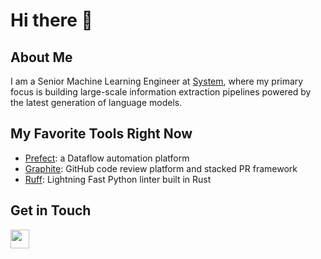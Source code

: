 # Hi there 👋

## About Me
I am a Senior Machine Learning Engineer at [System](https://www.system.com), where my primary focus is building large-scale information extraction pipelines powered by the latest generation of language models.

## My Favorite Tools Right Now
- [Prefect](https://prefect.io): a Dataflow automation platform
- [Graphite](https://graphite.dev): GitHub code review platform and stacked PR framework 
- [Ruff](https://github.com/charliermarsh/ruff): Lightning Fast Python linter built in Rust


## Get in Touch
<p align='left'>
<!-- <a href="https://naingthet.github.io/"><img height="30" src="https://img.shields.io/badge/Portfolio-%230077B5.svg?style=for-the-badge&logoColor=white"></a>&nbsp;&nbsp; -->
<a href="https://www.linkedin.com/in/thet-naing/"><img height="30" src="https://img.shields.io/badge/linkedin-%230077B5.svg?style=for-the-badge&logo=linkedin&logoColor=white"></a>&nbsp;&nbsp;
</p>
